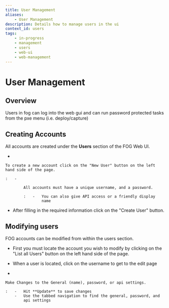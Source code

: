 ```yaml
---
title: User Management
aliases:
    - User Management
description: Details how to manage users in the ui
context_id: users
tags:
    - in-progress
    - management
    - users
    - web-ui
    - web-management
---
```



# User Management

## Overview

Users in fog can log into the web gui and can run password protected
tasks from the pxe menu (i.e. deploy/capture)

## Creating Accounts

All accounts are created under the **Users** section of the FOG Web UI.

-   

    To create a new account click on the "New User" button on the left hand side of the page.

    :   -   

            All accounts must have a unique username, and a password.

            :   -   You can also give API access or a friendly display
                    name

-   After filling in the required information click on the "Create
    User" button.

## Modifying users

FOG accounts can be modified from within the users section.

-   First you must locate the account you wish to modify by clicking on
    the "List all Users" button on the left hand side of the page.

-   When a user is located, click on the username to get to the edit
    page

-   

    Make Changes to the General (name), password, or api settings.

    :   -   Hit **Update** to save changes
        -   Use the tabbed navigation to find the general, password, and
            api settings

